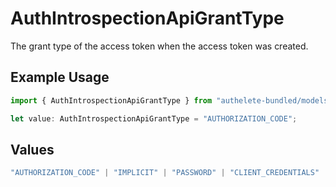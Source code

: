 # AuthIntrospectionApiGrantType

The grant type of the access token when the access token was created.


## Example Usage

```typescript
import { AuthIntrospectionApiGrantType } from "authelete-bundled/models/operations";

let value: AuthIntrospectionApiGrantType = "AUTHORIZATION_CODE";
```

## Values

```typescript
"AUTHORIZATION_CODE" | "IMPLICIT" | "PASSWORD" | "CLIENT_CREDENTIALS" | "REFRESH_TOKEN" | "CIBA" | "DEVICE_CODE" | "TOKEN_EXCHANGE" | "JWT_BEARER"
```